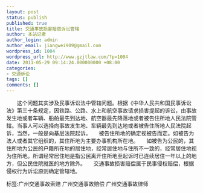 ```yaml
---
layout: post
status: publish
published: true
title: 交通事故损害赔偿诉讼管辖
author: 本站记者
author_login: admin
author_email: jiangwei909@gmail.com
wordpress_id: 1004
wordpress_url: http://www.gzjtlaw.com/?p=1004
date: 2011-05-29 09:14:24.000000000 +08:00
categories:
- 交通诉讼
tags: []
comments: []
---
```

　　这个问题其实涉及民事诉讼法中管辖问题。根据《中华人民共和国民事诉讼法》第三十条规定，因铁路、公路、水上和航空事故请求损害提起的诉讼，由事故发生地或者车辆、船舶最先到达地、航空器最先降落地或者被告住所地人民法院管辖。当事人可以选择向事故发生地、车辆最先到达地或者被告住所地人民法院起诉，当然，一般是向基层法院起诉。　　被告住所地的确定视被告而定。如被告为法人或者其它组织的，其住所地为主要办事机构所在地。　　如被告为公民的，其住所地为公民的户籍所在地的居住地，经常居住地与住所不一致的，经常居住地视为住所地。所谓经常居住地是指公民离开住所地至起诉时已连续居住一年以上的地方，但公民住院就医的地方除外。　　交通事故损害赔偿属于民事侵权赔偿，根据侵权行为诉讼原则确定管辖地。标签:广州交通事故索赔 广州交通事故赔偿 广州交通事故律师
